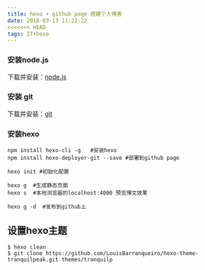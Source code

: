 ```yaml
---
title: hexo + github page 搭建个人博客
date: 2018-03-13 11:22:22
<<<<<<< HEAD
tags: IT•hexo
---
```


### 安装node.js
下载并安装：[node.js](https://nodejs.org/en/) 

### 安装 git
下载并安装：[git](https://git-scm.com/) 

### 安装hexo
````
npm install hexo-cli -g   #安装hexo   
npm install hexo-deployer-git --save #部署到github page

hexo init #初始化配置

hexo g  #生成静态页面
hexo s  #本地浏览器的localhost:4000 预览博文效果

hexo g -d  #发布到github上
````


## 设置hexo主题

````
$ hexo clean
$ git clone https://github.com/LouisBarranqueiro/hexo-theme-tranquilpeak.git themes/tranquilp
````
